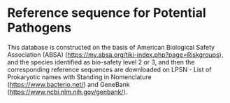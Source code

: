 # Reference sequence for Potential Pathogens
This database is constructed on the basis of American Biological Safety Association (ABSA) (https://my.absa.org/tiki-index.php?page=Riskgroups), and the species identified as bio-safety level 2 or 3, and then the corresponding reference sequences are downloaded on LPSN - List of Prokaryotic names with Standing in Nomenclature (https://www.bacterio.net/) and GeneBank (https://www.ncbi.nlm.nih.gov/genbank/).
